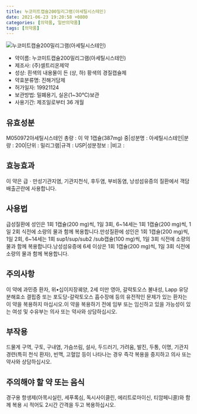 ```yaml
---
title: 누코미트캡슐200밀리그램(아세틸시스테인)
date: 2021-06-23 19:20:58 +0800
categories: [의약품, 일반의약품]
tags: [의약품]
---
```

![누코미트캡슐200밀리그램(아세틸시스테인)](https://nedrug.mfds.go.kr/pbp/cmn/itemImageDownload/147427361804700020)

- 약이름: 누코미트캡슐200밀리그램(아세틸시스테인)
- 제조사: (주)셀트리온제약
- 성상: 흰색의 내용물이 든 (상, 하) 황색의 경질캡슐제
- 약효분류명: 진해거담제
- 허가일자: 19921124
- 보관방법: 밀폐용기, 실온(1~30℃)보관
- 사용기간: 제조일로부터 36 개월
## 유효성분
M050972아세틸시스테인
총량 : 이 약 1캡슐(387mg) 중|성분명 : 아세틸시스테인|분량 : 200|단위 : 밀리그램|규격 : USP|성분정보 : |비고 :
## 효능효과
이 약은 급ㆍ만성기관지염, 기관지천식, 후두염, 부비동염, 낭성섬유증의 질환에서 객담배출곤란에 사용합니다.
## 사용법
급성질환에 성인은 1회 1캡슐(200 mg)씩, 1일 3회, 6~14세는 1회 1캡슐(200 mg)씩, 1일 2회 식전에 소량의 물과 함께 복용합니다.만성질환에 성인은 1회 1캡슐(200 mg)씩, 1일 2회, 6~14세는 1회  sup1/sup/sub2 /sub캡슐(100 mg)씩, 1일 3회 식전에 소량의 물과 함께 복용합니다.낭성섬유증에 6세 이상은 1회 1캡슐(200 mg)씩, 1일 3회 식전에 소량의 물과 함께 복용합니다.
## 주의사항
이 약에 과민증 환자, 위•십이지장궤양, 2세 미만 영아, 갈락토오스 불내성, Lapp 유당분해효소 결핍증 또는 포도당-갈락토오스 흡수장애 등의 유전적인 문제가 있는 환자는 이 약을 복용하지 마십시오.이 약을 복용하기 전에 임부 또는 임신하고 있을 가능성이 있는 여성 및 수유부는 의사 또는 약사와 상담하십시오.
## 부작용
드물게 구역, 구토, 구내염, 가슴쓰림, 설사, 두드러기, 가려움, 발진, 두통, 이명, 기관지경련(특히 천식 환자), 빈맥, 고혈압 등이 나타나는 경우 즉각 복용을 중지하고 의사 또는 약사와 상담하십시오.
## 주의해야 할 약 또는 음식
경구용 항생제(아목시실린, 세푸록심, 독시사이클린, 에리트로마이신, 티암페니콜)와 함께 복용 시 적어도 2시간 간격을 두고 복용하십시오.
